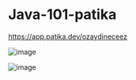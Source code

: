 # Java-101-patika

https://app.patika.dev/ozaydineceez




![image](https://user-images.githubusercontent.com/77552205/203133616-c9138b2a-0c62-4b1f-8109-6849b4ffbd76.png)



![image](https://user-images.githubusercontent.com/77552205/203133663-e7a8d2b9-7949-4aff-a457-272d0a8fe763.png)




